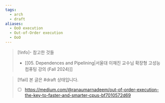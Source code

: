 ```yaml
---
tags:
  - arch
  - draft
aliases:
  - OoO execution
  - Out-of-Order execution
  - OoO
---
```

> [!info]- 참고한 것들
> - [[05. Dependences and Pipelining|서울대 이재진 교수님 확장형 고성능 컴퓨팅 강의 (Fall 2024)]]

> [!fail] 본 글은 #draft 상태입니다.
> - [ ] https://medium.com/@ranaumarnadeem/out-of-order-execution-the-key-to-faster-and-smarter-cpus-bf7010572d69

